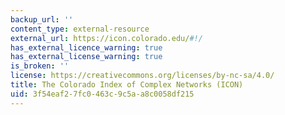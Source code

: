 ```yaml
---
backup_url: ''
content_type: external-resource
external_url: https://icon.colorado.edu/#!/
has_external_licence_warning: true
has_external_license_warning: true
is_broken: ''
license: https://creativecommons.org/licenses/by-nc-sa/4.0/
title: The Colorado Index of Complex Networks (ICON)
uid: 3f54eaf2-7fc0-463c-9c5a-a8c0058df215
---
```


